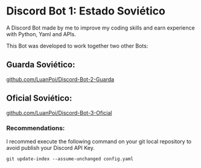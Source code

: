 # Discord Bot 1: Estado Soviético
A Discord Bot made by me to improve my coding skills and earn experience with Python, Yaml and APIs.

This Bot was developed to work together two other Bots:
## Guarda Soviético:
  [github.com/LuanPoi/Discord-Bot-2-Guarda](https://github.com/LuanPoi/Discord-Bot-2-Guarda)

## Oficial Soviético:
  [github.com/LuanPoi/Discord-Bot-3-Oficial](https://github.com/LuanPoi/Discord-Bot-3-Oficial)

### Recommendations:
I recommed execute the following command on your git local repository to avoid publish your Discord API Key.
```
git update-index --assume-unchanged config.yaml
```
